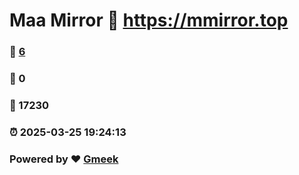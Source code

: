 # Maa Mirror :link: https://mmirror.top 
### :page_facing_up: [6](https://mmirror.top/tag.html) 
### :speech_balloon: 0 
### :hibiscus: 17230 
### :alarm_clock: 2025-03-25 19:24:13 
### Powered by :heart: [Gmeek](https://github.com/Meekdai/Gmeek)
